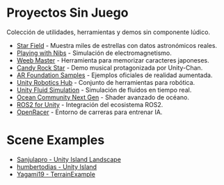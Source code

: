 # Proyectos Sin Juego

Colección de utilidades, herramientas y demos sin componente lúdico.

* [Star Field](https://github.com/piratesjustar/starfield) - Muestra miles de estrellas con datos astronómicos reales.
* [Playing with Nibs](https://github.com/playingwithnibs/playingwithnibs) - Simulación de electromagnetismo.
* [Weeb Master](https://github.com/azoor-guy/WeebMaster) - Herramienta para memorizar caracteres japoneses.
* [Candy Rock Star](https://github.com/unity3d-jp/unitychan-crs) - Demo musical protagonizada por Unity-Chan.
* [AR Foundation Samples](https://github.com/Unity-Technologies/arfoundation-samples) - Ejemplos oficiales de realidad aumentada.
* [Unity Robotics Hub](https://github.com/Unity-Technologies/Unity-Robotics-Hub) - Conjunto de herramientas para robótica.
* [Unity Fluid Simulation](https://github.com/aren227/unity-fluid-simulation) - Simulación de fluidos en tiempo real.
* [Ocean Community Next Gen](https://github.com/eliasts/Ocean_Community_Next_Gen) - Shader avanzado de océano.
* [ROS2 for Unity](https://github.com/RobotecAI/ros2-for-unity) - Integración del ecosistema ROS2.
* [OpenRacer](https://github.com/Loony4Logic/OpenRacer) - Entorno de carreras para entrenar IA.

# Scene Examples

* [Sanjulapro - Unity Island Landscape](https://github.com/Sanjulapro/Unity-Island-Landscape)
* [humbertodias - Unity Island](https://github.com/humbertodias/unity-island)
* [Yagami19 - TerrainExample](https://github.com/Yagami19/TerrainExample)

